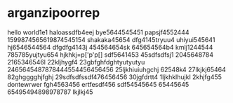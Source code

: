 # arganzipoorrep
hello world1e1
haloassdfb4eej
bye5644545451
papsjf4552444
1599874565619874545154
shakaka45654
dfg4145tryuu4
uhiyui545641
hj6546544564
dfgdfg4143j
454564654sk
645654564b4
kmlj1244544
785785yujtyu654
hjkhkj=p['p'p[]
sdf5641453
45sdfsdfsj1
2045648784
2165346546l
22kljhygf4
23gbfghfdghtyutyutyu
2465645487878444554456456456
25ljkhiuiuhgchj
62548k4
27lkjkj65464
82ghgggghjfghj
29sdfsdfssdf476456456
30jgfdrtt4
1ljkhklhujkl
2khjfg455
dontewrwer
fgh4563456
ertfesdf456
sdf54545645
65445645
65495494898978787
lkjlkj45
